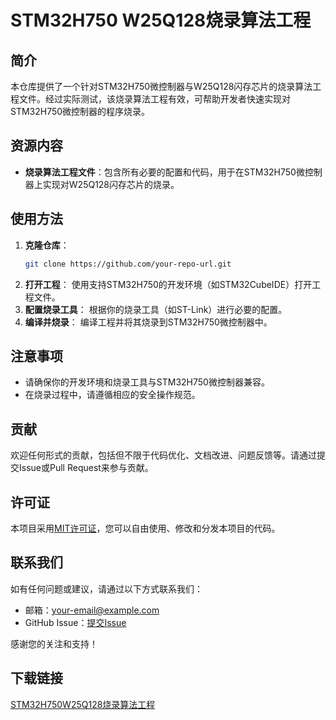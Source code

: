 # STM32H750 W25Q128烧录算法工程

## 简介
本仓库提供了一个针对STM32H750微控制器与W25Q128闪存芯片的烧录算法工程文件。经过实际测试，该烧录算法工程有效，可帮助开发者快速实现对STM32H750微控制器的程序烧录。

## 资源内容
- **烧录算法工程文件**：包含所有必要的配置和代码，用于在STM32H750微控制器上实现对W25Q128闪存芯片的烧录。

## 使用方法
1. **克隆仓库**：
   ```sh
   git clone https://github.com/your-repo-url.git
   ```
2. **打开工程**：
   使用支持STM32H750的开发环境（如STM32CubeIDE）打开工程文件。
3. **配置烧录工具**：
   根据你的烧录工具（如ST-Link）进行必要的配置。
4. **编译并烧录**：
   编译工程并将其烧录到STM32H750微控制器中。

## 注意事项
- 请确保你的开发环境和烧录工具与STM32H750微控制器兼容。
- 在烧录过程中，请遵循相应的安全操作规范。

## 贡献
欢迎任何形式的贡献，包括但不限于代码优化、文档改进、问题反馈等。请通过提交Issue或Pull Request来参与贡献。

## 许可证
本项目采用[MIT许可证](LICENSE)，您可以自由使用、修改和分发本项目的代码。

## 联系我们
如有任何问题或建议，请通过以下方式联系我们：
- 邮箱：your-email@example.com
- GitHub Issue：[提交Issue](https://github.com/your-repo-url/issues)

感谢您的关注和支持！

## 下载链接

[STM32H750W25Q128烧录算法工程](https://pan.quark.cn/s/ccecbcb9dd93)